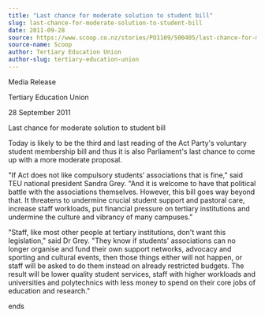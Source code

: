 ```yaml
---
title: "Last chance for moderate solution to student bill"
slug: last-chance-for-moderate-solution-to-student-bill
date: 2011-09-28
source: https://www.scoop.co.nz/stories/PO1109/S00405/last-chance-for-moderate-solution-to-student-bill.htm
source-name: Scoop
author: Tertiary Education Union
author-slug: tertiary-education-union
---
```


<p> Media Release</p>

<p>Tertiary Education Union</p>

<p>28 September
2011</p>

<p>Last chance for moderate solution to student
bill</p>

<p>Today is likely to be the third and last reading of
the Act Party's voluntary student membership bill and thus
it is also Parliament's last chance to come up with a more
moderate proposal.</p>

<p>"If Act does not like compulsory
students’ associations that is fine," said TEU national
president Sandra Grey. "And it is welcome to have that
political battle with the associations themselves. However,
this bill goes way beyond that. It threatens to undermine
crucial student support and pastoral care, increase staff
workloads, put financial pressure on tertiary institutions
and undermine the culture and vibrancy of many
campuses."</p>

<p>"Staff, like most other people at tertiary
institutions, don't want this legislation," said Dr Grey.
"They know if students' associations can no longer organise
and fund their own support networks, advocacy and sporting
and cultural events, then those things either will not
happen, or staff will be asked to do them instead on already
restricted budgets. The result will be lower quality student
services, staff with higher workloads and universities and
polytechnics with less money to spend on their core jobs of
education and research."</p>

<p>ends
<br>
</p>

